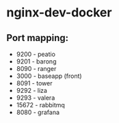 # nginx-dev-docker

## Port mapping:

* 9200 - peatio
* 9201 - barong
* 8090 - ranger
* 3000 - baseapp (front)
* 8091 - tower
* 9292 - liza
* 9293 - valera
* 15672 - rabbitmq
* 8080 - grafana
